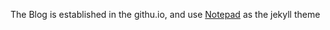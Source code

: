 The Blog is established in the githu.io, and use [Notepad](https://github.com/hmfaysal/Notepad) as the jekyll theme